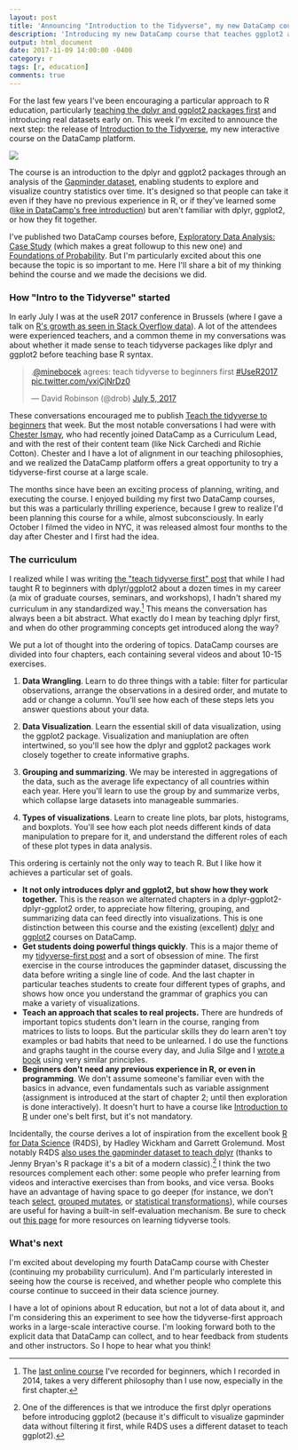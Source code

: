 ```yaml
---
layout: post
title: 'Announcing "Introduction to the Tidyverse", my new DataCamp course'
description: 'Introducing my new DataCamp course that teaches ggplot2 and dplyr, and how they relate.'
output: html_document
date: 2017-11-09 14:00:00 -0400
category: r
tags: [r, education]
comments: true
---
```


For the last few years I've been encouraging a particular approach to R education, particularly [teaching the dplyr and ggplot2 packages first](http://varianceexplained.org/r/teach-tidyverse/) and introducing real datasets early on. This week I'm excited to announce the next step: the release of [Introduction to the Tidyverse](https://www.datacamp.com/courses/introduction-to-the-tidyverse), my new interactive course on the DataCamp platform.

![](https://www.dropbox.com/s/rcug1awxycext2x/Screenshot%202017-11-09%2011.00.06.png?dl=1)

The course is an introduction to the dplyr and ggplot2 packages through an analysis of the [Gapminder dataset](https://github.com/jennybc/gapminder), enabling students to explore and visualize country statistics over time. It's designed so that people can take it even if they have no previous experience in R, or if they've learned some ([like in DataCamp's free introduction](https://www.datacamp.com/courses/free-introduction-to-r)) but aren't familiar with dplyr, ggplot2, or how they fit together.

I've published two DataCamp courses before, [Exploratory Data Analysis: Case Study](https://www.datacamp.com/courses/exploratory-data-analysis-in-r-case-study) (which makes a great followup to this new one) and [Foundations of Probability](https://www.datacamp.com/courses/foundations-of-probability-in-r). But I'm particularly excited about this one because the topic is so important to me. Here I'll share a bit of my thinking behind the course and we made the decisions we did.

### How "Intro to the Tidyverse" started

In early July I was at the useR 2017 conference in Brussels (where I gave a talk on [R's growth as seen in Stack Overflow data](https://channel9.msdn.com/events/useR-international-R-User-conferences/useR-International-R-User-2017-Conference/We-R-What-We-Ask-The-Landscape-of-R-Users-on-Stack-Overflow?term=stack%20overflow)). A lot of the attendees were experienced teachers, and a common theme in my conversations was about whether it made sense to teach tidyverse packages like dplyr and ggplot2 before teaching base R syntax.

<blockquote class="twitter-tweet" data-lang="en"><p lang="en" dir="ltr">.<a href="https://twitter.com/minebocek?ref_src=twsrc%5Etfw">@minebocek</a> agrees: teach tidyverse to beginners first <a href="https://twitter.com/hashtag/UseR2017?src=hash&amp;ref_src=twsrc%5Etfw">#UseR2017</a> <a href="https://t.co/vxjCjNrDz0">pic.twitter.com/vxjCjNrDz0</a></p>&mdash; David Robinson (@drob) <a href="https://twitter.com/drob/status/882602611244900352?ref_src=twsrc%5Etfw">July 5, 2017</a></blockquote>
<script async src="https://platform.twitter.com/widgets.js" charset="utf-8"></script>

These conversations encouraged me to publish [Teach the tidyverse to beginners](http://varianceexplained.org/r/teach-tidyverse/) that week. But the most notable conversations I had were with [Chester Ismay](http://ismayc.github.io/), who had recently joined DataCamp as a Curriculum Lead, and with the rest of their content team (like Nick Carchedi and Richie Cotton). Chester and I have a lot of alignment in our teaching philosophies, and we realized the DataCamp platform offers a great opportunity to try a tidyverse-first course at a large scale.

The months since have been an exciting process of planning, writing, and executing the course. I enjoyed building my first two DataCamp courses, but this was a particularly thrilling experience, because I grew to realize I'd been planning this course for a while, almost subconsciously. In early October I filmed the video in NYC, it was released almost four months to the day after Chester and I first had the idea.

### The curriculum

I realized while I was writing [the "teach tidyverse first" post](http://varianceexplained.org/r/teach-tidyverse/) that while I had taught R to beginners with dplyr/ggplot2 about a dozen times in my career (a mix of graduate courses, seminars, and workshops), I hadn't shared my curriculum in any standardized way.[^course] This means the conversation has always been a bit abstract. What exactly do I mean by teaching dplyr first, and when do other programming concepts get introduced along the way?

We put a lot of thought into the ordering of topics. DataCamp courses are divided into four chapters, each containing several videos and about 10-15 exercises.

1. **Data Wrangling**. Learn to do three things with a table: filter for particular observations, arrange the observations in a desired order, and mutate to add or change a column. You'll see how each of these steps lets you answer questions about your data.

2. **Data Visualization**. Learn the essential skill of data visualization, using the ggplot2 package. Visualization and maniuplation are often intertwined, so you'll see how the dplyr and ggplot2 packages work closely together to create informative graphs.

3. **Grouping and summarizing**. We may be interested in aggregations of the data, such as the average life expectancy of all countries within each year. Here you'll learn to use the group by and summarize verbs, which collapse large datasets into manageable summaries.

4. **Types of visualizations**. Learn to create line plots, bar plots, histograms, and boxplots. You'll see how each plot needs different kinds of data manipulation to prepare for it, and understand the different roles of each of these plot types in data analysis.

This ordering is certainly not the only way to teach R. But I like how it achieves a particular set of goals.

* **It not only introduces dplyr and ggplot2, but show how they work together.** This is the reason we alternated chapters in a dplyr-ggplot2-dplyr-ggplot2 order, to appreciate how filtering, grouping, and summarizing data can feed directly into visualizations. This is one distinction between this course and the existing (excellent) [dplyr](https://www.datacamp.com/courses/dplyr-data-manipulation-r-tutorial) and [ggplot2](https://www.datacamp.com/courses/data-visualization-with-ggplot2-1) courses on DataCamp.
* **Get students doing powerful things quickly**. This is a major theme of my [tidyverse-first post](http://varianceexplained.org/r/teach-tidyverse/) and a sort of obsession of mine. The first exercise in the course introduces the gapminder dataset, discussing the data before writing a single line of code. And the last chapter in particular teaches students to create four different types of graphs, and shows how once you understand the grammar of graphics you can make a variety of visualizations.
* **Teach an approach that scales to real projects.** There are hundreds of important topics students don't learn in the course, ranging from matrices to lists to loops. But the particular skills they do learn aren't toy examples or bad habits that need to be unlearned. I do use the functions and graphs taught in the course every day, and Julia Silge and I [wrote a book](http://tidytextmining.com/) using very similar principles.
* **Beginners don't need any previous experience in R, or even in programming**. We don't assume someone's familiar even with the basics in advance, even fundamentals such as variable assignment (assignment is introduced at the start of chapter 2; until then exploration is done interactively). It doesn't hurt to have a course like [Introduction to R](https://www.datacamp.com/courses/free-introduction-to-r) under one's belt first, but it's not mandatory.

Incidentally, the course derives a lot of inspiration from the excellent book [R for Data Science](http://r4ds.had.co.nz/) (R4DS), by Hadley Wickham and Garrett Grolemund. Most notably R4DS [also uses the gapminder dataset to teach dplyr](http://r4ds.had.co.nz/transform.html) (thanks to Jenny Bryan's R package it's a bit of a modern classic).[^order] I think the two resources complement each other: some people who prefer learning from videos and interactive exercises than from books, and vice versa. Books have an advantage of having space to go deeper (for instance, we don't teach [select](http://r4ds.had.co.nz/transform.html#select-columns-with-select), [grouped mutates](http://r4ds.had.co.nz/transform.html#grouped-mutates-and-filters), or [statistical transformations](http://r4ds.had.co.nz/data-visualisation.html#statistical-transformations)), while courses are useful for having a built-in self-evaluation mechanism. Be sure to check out [this page](https://www.tidyverse.org/learn/) for more resources on learning tidyverse tools.

### What's next

I'm excited about developing my fourth DataCamp course with Chester (continuing my probability curriculum). And I'm particularly interested in seeing how the course is received, and whether people who complete this course continue to succeed in their data science journey.

I have a lot of opinions about R education, but not a lot of data about it, and I'm considering this an experiment to see how the tidyverse-first approach works in a large-scale interactive course. I'm looking forward both to the explicit data that DataCamp can collect, and to hear feedback from students and other instructors. So I hope to hear what you think!

[^course]: The [last online course](http://varianceexplained.org/RData/) I've recorded for beginners, which I recorded in 2014, takes a very different philosophy than I use now, especially in the first chapter.
[^order]: One of the differences is that we introduce the first dplyr operations before introducing ggplot2 (because it's difficult to visualize gapminder data without filtering it first, while R4DS uses a different dataset to teach ggplot2).
